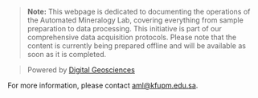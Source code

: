> **Note:** This webpage is dedicated to documenting the operations of the Automated Mineralogy Lab, covering everything from sample preparation to data processing. This initiative is part of our comprehensive data acquisition protocols. Please note that the content is currently being prepared offline and will be available as soon as it is completed.

> Powered by [Digital Geosciences](https://digitalgeosciences.com/)

For more information, please contact [aml@kfupm.edu.sa](mailto:aml@kfupm.edu.sa).
